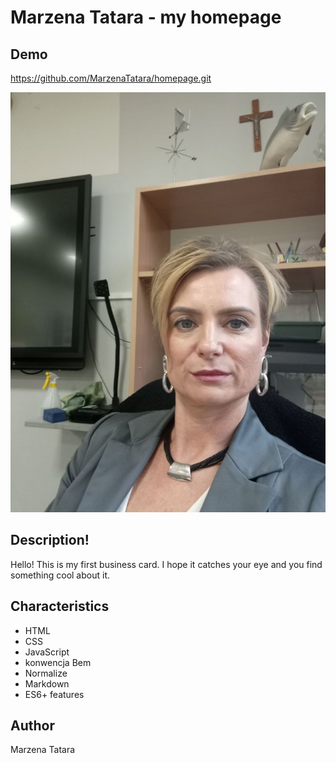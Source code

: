 # Marzena Tatara - my homepage

## Demo

https://github.com/MarzenaTatara/homepage.git

![Marzena](https://github.com/MarzenaTatara/homepage/blob/27fc345d01db4b286fc6bf6f0089155f90729144/images/Marzena2.jpg)

## Description!
Hello!
This is my first business card.
I hope it catches your eye and you find something cool about it. 

## Characteristics
- HTML
- CSS
- JavaScript
- konwencja Bem
- Normalize
- Markdown
- ES6+ features

## Author
Marzena Tatara
